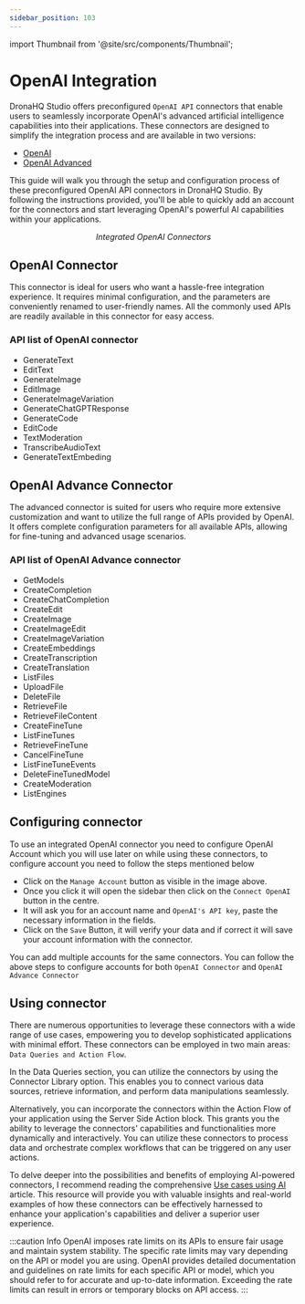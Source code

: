 ```yaml
---
sidebar_position: 103
---
```


import Thumbnail from '@site/src/components/Thumbnail';

# OpenAI Integration

DronaHQ Studio offers preconfigured `OpenAI API` connectors that enable users to seamlessly incorporate OpenAI's advanced artificial intelligence capabilities into their applications. These connectors are designed to simplify the integration process and are available in two versions:

- <a href="#openai-connector">OpenAI</a>
- <a href="#openai-advance-connector">OpenAI Advanced</a>

This guide will walk you through the setup and configuration process of these preconfigured OpenAI API connectors in DronaHQ Studio. By following the instructions provided, you'll be able to quickly add an account for the connectors and start leveraging OpenAI's powerful AI capabilities within your applications.

<figure>
  <Thumbnail src="/img/dronahq-ai/open-ai-integration/integrated-connector.png" alt="Integrated OpenAI Connetors" width='100%'/>
  <figcaption align = "center"><i>Integrated OpenAI Connectors</i></figcaption>
</figure>

## OpenAI Connector

 This connector is ideal for users who want a hassle-free integration experience. It requires minimal configuration, and the parameters are conveniently renamed to user-friendly names. All the commonly used APIs are readily available in this connector for easy access.
### API list of OpenAI connector

- GenerateText
- EditText
- GenerateImage
- EditImage
- GenerateImageVariation
- GenerateChatGPTResponse
- GenerateCode
- EditCode
- TextModeration
- TranscribeAudioText
- GenerateTextEmbeding


## OpenAI Advance Connector

The advanced connector is suited for users who require more extensive customization and want to utilize the full range of APIs provided by OpenAI. It offers complete configuration parameters for all available APIs, allowing for fine-tuning and advanced usage scenarios.

### API list of OpenAI Advance connector

- GetModels
- CreateCompletion
- CreateChatCompletion
- CreateEdit
- CreateImage
- CreateImageEdit
- CreateImageVariation
- CreateEmbeddings
- CreateTranscription
- CreateTranslation
- ListFiles
- UploadFile
- DeleteFile
- RetrieveFile
- RetrieveFileContent
- CreateFineTune
- ListFineTunes
- RetrieveFineTune
- CancelFineTune
- ListFineTuneEvents
- DeleteFineTunedModel
- CreateModeration
- ListEngines


## Configuring connector

To use an integrated OpenAI connector you need to configure OpenAI Account which you will use later on while using these connectors, to configure account you need to follow the steps mentioned below

- Click on the `Manage Account` button as visible in the image above.
- Once you click it will open the sidebar then click on the `Connect OpenAI` button in the centre.
- It will ask you for an account name and `OpenAI's API key`, paste the necessary information in the fields.
- Click on the `Save` Button, it will verify your data and if correct it will save your account information with the connector.

You can add multiple accounts for the same connectors. You can follow the above steps to configure accounts for both `OpenAI Connector` and `OpenAI Advance Connector`

## Using connector

There are numerous opportunities to leverage these connectors with a wide range of use cases, empowering you to develop sophisticated applications with minimal effort. These connectors can be employed in two main areas: `Data Queries and Action Flow`.

In the Data Queries section, you can utilize the connectors by using the Connector Library option. This enables you to connect various data sources, retrieve information, and perform data manipulations seamlessly.

Alternatively, you can incorporate the connectors within the Action Flow of your application using the Server Side Action block. This grants you the ability to leverage the connectors' capabilities and functionalities more dynamically and interactively. You can utilize these connectors to process data and orchestrate complex workflows that can be triggered on any user actions.

To delve deeper into the possibilities and benefits of employing AI-powered connectors, I recommend reading the comprehensive [Use cases using AI](./ai_usecases.md) article. This resource will provide you with valuable insights and real-world examples of how these connectors can be effectively harnessed to enhance your application's capabilities and deliver a superior user experience.

:::caution Info
OpenAI imposes rate limits on its APIs to ensure fair usage and maintain system stability. The specific rate limits may vary depending on the API or model you are using. OpenAI provides detailed documentation and guidelines on rate limits for each specific API or model, which you should refer to for accurate and up-to-date information. Exceeding the rate limits can result in errors or temporary blocks on API access.
:::